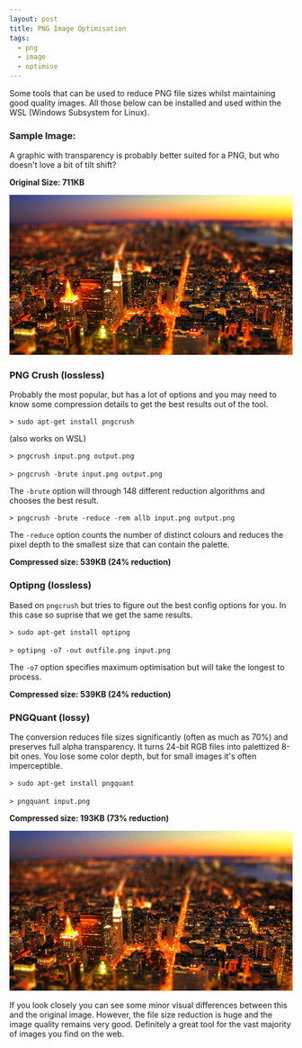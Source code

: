 ```yaml
---
layout: post
title: PNG Image Optimisation
tags:
  - png
  - image
  - optimise
---
```


Some tools that can be used to reduce PNG file sizes whilst maintaining good quality images. All those below can be installed and used within the WSL (Windows Subsystem for Linux).

### Sample Image:

A graphic with transparency is probably better suited for a PNG, but who doesn't love a bit of tilt shift?

**Original Size: 711KB**

![Original Image](/images/2017/sample-optim.png)

### PNG Crush (lossless)

Probably the most popular, but has a lot of options and you may need to know some compression details to get the best results out of the tool.

    > sudo apt-get install pngcrush

(also works on WSL)

    > pngcrush input.png output.png

    > pngcrush -brute input.png output.png

The `-brute` option will through 148 different reduction algorithms and chooses the best result.

    > pngcrush -brute -reduce -rem allb input.png output.png

The `-reduce` option counts the number of distinct colours and reduces the pixel depth to the smallest size that can contain the palette.

**Compressed size: 539KB (24% reduction)**

### Optipng (lossless)

Based on `pngcrush` but tries to figure out the best config options for you. In this case so suprise that we get the same results.

    > sudo apt-get install optipng

    > optipng -o7 -out outfile.png input.png

The `-o7` option specifies maximum optimisation but will take the longest to process.

**Compressed size: 539KB (24% reduction)**

### PNGQuant (lossy)

The conversion reduces file sizes significantly (often as much as 70%) and preserves full alpha transparency. It turns 24-bit RGB files into palettized 8-bit ones. You lose some color depth, but for small images it's often imperceptible.

    > sudo apt-get install pngquant

    > pngquant input.png

**Compressed size: 193KB (73% reduction)**

![Original Image](/images/2017/sample-quant.png)

If you look closely you can see some minor visual differences between this and the original image. However, the file size reduction is huge and the image quality remains very good. Definitely a great tool for the vast majority of images you find on the web.
